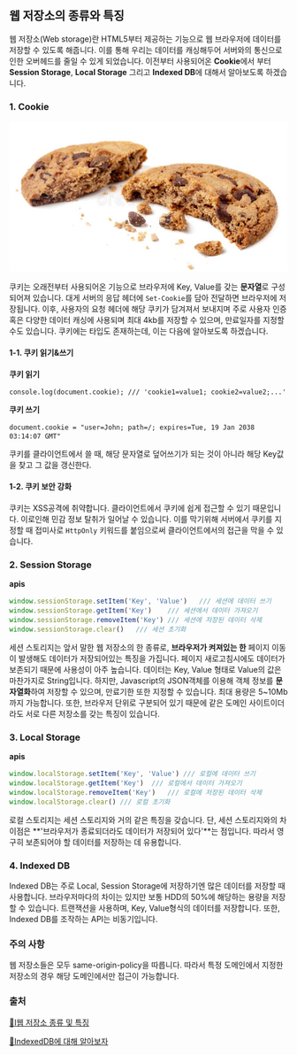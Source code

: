 ## 웹 저장소의 종류와 특징

웹 저장소(Web storage)란 HTML5부터 제공하는 기능으로 웹 브라우저에 데이터를 저장할 수 있도록 해줍니다. 이를 통해 우리는 데이터를 캐싱해두어 서버와의 통신으로 인한 오버헤드를 줄일 수 있게 되었습니다. 이전부터 사용되어온 **Cookie**에서 부터 **Session Storage**, **Local Storage** 그리고 **Indexed DB**에 대해서 알아보도록 하겠습니다.



### 1. Cookie

![cookie](./assets/cookie.jpeg)

쿠키는 오래전부터 사용되어온 기능으로 브라우저에  Key, Value를 갖는 **문자열**로 구성되어져 있습니다. 대게 서버의 응답 헤더에 `Set-Cookie`를 담아 전달하면 브라우저에 저장됩니다. 이후, 사용자의 요청 헤더에 해당 쿠키가 담겨져서 보내지며 주로 사용자 인증 혹은 다양한 데이터 캐싱에 사용되며 최대 4kb를 저장할 수 있으며, 만료일자를 지정할 수도 있습니다. 쿠키에는 타입도 존재하는데, 이는 다음에 알아보도록 하겠습니다.

#### 1-1. 쿠키 읽기&쓰기

**쿠키 읽기**

```
console.log(document.cookie); /// 'cookie1=value1; cookie2=value2;...'
```

**쿠키 쓰기**

```
document.cookie = "user=John; path=/; expires=Tue, 19 Jan 2038 03:14:07 GMT"
```

쿠키를 클라이언트에서 쓸 때, 해당 문자열로 덮어쓰기가 되는 것이 아니라 해당 Key값을 찾고 그 값을 갱신한다.

#### 1-2. 쿠키 보안 강화

쿠키는 XSS공격에 취약합니다. 클라이언트에서 쿠키에 쉽게 접근할 수 있기 때문입니다. 이로인해 민감 정보 탈취가 일어날 수 있습니다. 이를 막기위해 서버에서 쿠키를 지정할 때 접미사로 `HttpOnly` 키워드를 붙임으로써 클라이언트에서의 접근을 막을 수 있습니다.



### 2. Session Storage

**apis**

```javascript
window.sessionStorage.setItem('Key', 'Value')	/// 세션에 데이터 쓰기
window.sessionStorage.getItem('Key')	/// 세션에서 데이터 가져오기
window.sessionStorage.removeItem('Key')	/// 세션에 저장된 데이터 삭제
window.sessionStorage.clear()	/// 세션 초기화
```

세션 스토리지는 앞서 말한 웹 저장소의 한 종류로, **브라우저가 켜져있는 한** 페이지 이동이 발생해도 데이터가 저장되어있는 특징을 가집니다. 페이지 새로고침시에도 데이터가 보존되기 때문에 사용성이 아주 높습니다. 데이터는 Key, Value 형태로 Value의 값은 마찬가지로 String입니다. 하지만, Javascript의 JSON객체를 이용해 객체 정보를 **문자열화**하여 저장할 수 있으며, 만료기한 또한 지정할 수 있습니다. 최대 용량은 5~10Mb까지 가능합니다. 또한, 브라우저 단위로 구분되어 있기 때문에 같은 도메인 사이트이더라도 서로 다른 저장소를 갖는 특징이 있습니다.



### 3. Local Storage

**apis**

```javascript
window.localStorage.setItem('Key', 'Value')	/// 로컬에 데이터 쓰기
window.localStorage.getItem('Key')	/// 로컬에서 데이터 가져오기
window.localStorage.removeItem('Key')	/// 로컬에 저장된 데이터 삭제
window.localStorage.clear()	/// 로컬 초기화
```

로컬 스토리지는 세션 스토리지와 거의 같은 특징을 갖습니다. 단, 세션 스토리지와의 차이점은 **'브라우저가 종료되더라도 데이터가 저장되어 있다'**는 점입니다. 따라서 영구히 보존되어야 할 데이터를 저장하는 데 유용합니다.



### 4. Indexed DB

Indexed DB는 주로 Local, Session Storage에 저장하기엔 많은 데이터를 저장할 때 사용합니다. 브라우저마다의 차이는 있지만 보통 HDD의 50%에 해당하는 용량을 저장할 수 있습니다. 트랜잭션을 사용하며, Key, Value형식의 데이터를 저장합니다. 또한, Indexed DB를 조작하는 API는 비동기입니다.



### 주의 사항

웹 저장소들은 모두 same-origin-policy을 따릅니다. 따라서 특정 도메인에서 지정한 저장소의 경우 해당 도메인에서만 접근이 가능합니다.



### 출처

[🔗I웹 저장소 종류 및 특징 ](https://velog.io/@soujinko/%EC%9B%B9-%EC%A0%80%EC%9E%A5%EC%86%8C-%EC%A2%85%EB%A5%98)

[🔗IndexedDB에 대해 알아보자 ](https://velog.io/@xcv3549/IndexedDB%EC%97%90-%EB%8C%80%ED%95%B4-%EC%95%8C%EC%95%84%EB%B3%B4%EC%9E%90)
